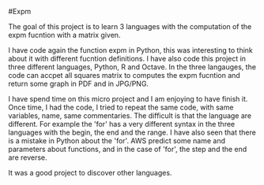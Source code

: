 #Expm

The goal of this project is to learn 3 languages with the computation of the expm fucntion with a matrix given.

I have code again the function expm in Python, this was interesting to think about it with different fucntion definitions. I have also code this project in three different languages, Python, R and Octave. In the three langauges, the code can accpet all squares matrix to computes the expm fucntion and return some graph in PDF and in JPG/PNG.

I have spend time on this micro project and I am enjoying to have finish it. Once time, I had the code, I tried to repeat the same code, with same variables, name, same commentaries. 
The difficult is that the language are different.
For example the 'for' has a very different syntax in the three languages with the begin, the end and the range. I have also seen that there is a mistake in Python about the 'for'. AWS predict some name and parameters about functions, 
and in the case of 'for', the step and the end are reverse. 

It was a good project to discover other languages.
